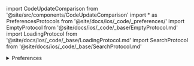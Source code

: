 import CodeUpdateComparison from '@site/src/components/CodeUpdateComparison'
import * as PreferencesProtocols from '@site/docs/ios/_code/_preferences/'
import EmptyProtocol from '@site/docs/ios/_code/_base/EmptyProtocol.md'
import LoadingProtocol from '@site/docs/ios/_code/_base/LoadingProtocol.md'
import SearchProtocol from '@site/docs/ios/_code/_base/SearchProtocol.md'

<details>
  <summary>Preferences</summary>
  <div>
    <p>We have moved to using individual protocols for each section of the Preferences Page</p>
<details>
        <summary>Loading</summary>
        <CodeUpdateComparison 
oldCode={`preferencesLoadingViewTemplate: (() -> AnyView)?`}
            newCode=<LoadingProtocol />/>
    </details>
    <details>
        <summary>Success</summary>
        <CodeUpdateComparison 
oldCode={`preferencesSuccessViewTemplate: ((Int, [CheckableTag], [CheckableTag], [CheckableTag], Int, @escaping (Int) -> Void,
        @escaping (CheckableTag) -> Void, @escaping () -> Void, @escaping () -> Void, @escaping () -> Void) -> AnyView)?`}
            newCode="Removed"/>
    </details>
<details>
        <summary>List</summary>
        <CodeUpdateComparison 
oldCode={`preferencesListViewTemplate: ((String, String, [CheckableTag], @escaping (CheckableTag) -> Void) -> AnyView)?`}
            newCode="Removed"/>
    </details>
<details>
        <summary>List Item</summary>
        <CodeUpdateComparison 
oldCode={`preferenceListItemViewTemplate: ((CheckableTag, @escaping (CheckableTag) -> Void) -> AnyView)?`}
            newCode="Removed"/>
    </details>
<details>
        <summary>Tags List</summary>
        <CodeUpdateComparison 
oldCode={`preferencesTagsListViewTemplate: ((String, String, [CheckableTag], GeometryProxy,
        @escaping (CheckableTag) -> Void, @escaping () -> Void) -> AnyView)?`}
            newCode="Removed"/>
    </details>
<details>
        <summary>Add Tag</summary>
        <CodeUpdateComparison 
oldCode={`addTagViewTemplate: ((@escaping () -> Void) -> AnyView)?`}
            newCode="Removed"/>
    </details>
<details>
        <summary>Tag View</summary>
        <CodeUpdateComparison 
oldCode={`preferencesTagViewTemplate: ((CheckableTag, @escaping (CheckableTag) -> Void) -> AnyView)?`}
            newCode="Removed"/>
    </details>
<details>
        <summary>Footer</summary>
        <CodeUpdateComparison 
oldCode={`preferencesFooterView: ((@escaping () -> Void, @escaping () -> Void, Int) -> AnyView)?`}
            newCode=<PreferencesProtocols.PreferencesFooterProtocol />/>
    </details>
<details>
        <summary>Search</summary>
        <CodeUpdateComparison 
oldCode={`preferencesSearchViewTemplate: ((PreferencesSearchVM, @escaping () -> Void) -> AnyView)?`}
            newCode=<SearchProtocol />/>
    </details>
<p>Here are some new Templates:</p>
<details>
        <summary>Diet</summary>
        <CodeUpdateComparison 
oldCode="Added in 4.0" newCode=<PreferencesProtocols.PreferencesDietProtocol />/>
    </details>
<details>
        <summary>Equipment</summary>
        <CodeUpdateComparison 
oldCode="Added in 4.0" newCode=<PreferencesProtocols.PreferencesEquipmentProtocol />/>
    </details>
<details>
        <summary>Guest</summary>
        <CodeUpdateComparison 
oldCode="Added in 4.0" newCode=<PreferencesProtocols.PreferencesGuestProtocol />/>
    </details>
<details>
        <summary>Ingredients</summary>
        <CodeUpdateComparison 
oldCode="Added in 4.0" newCode=<PreferencesProtocols.PreferencesIngredientsProtocol />/>
    </details>
  </div>
</details>